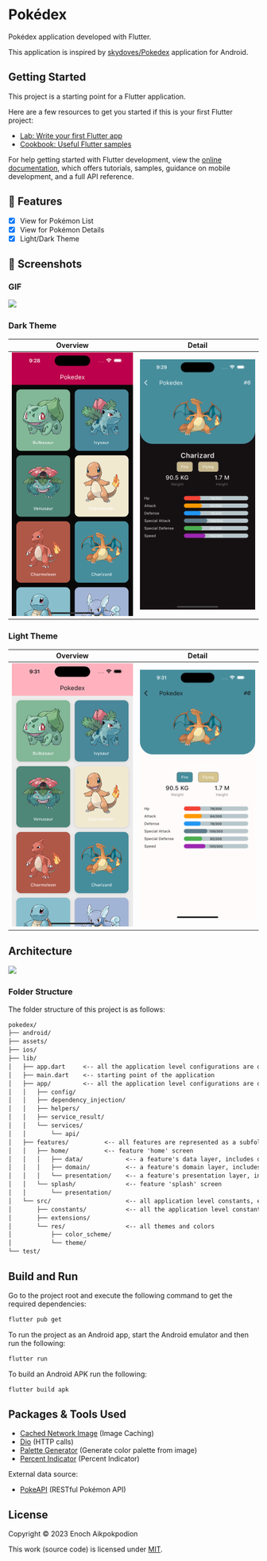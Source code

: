 # Pokédex

Pokédex application developed with Flutter.

This application is inspired by [skydoves/Pokedex](https://github.com/skydoves/Pokedex) application for Android.

## Getting Started

This project is a starting point for a Flutter application.

Here are a few resources to get you started if this is your first Flutter project:

- [Lab: Write your first Flutter app](https://docs.flutter.dev/get-started/codelab)
- [Cookbook: Useful Flutter samples](https://docs.flutter.dev/cookbook)

For help getting started with Flutter development, view the
[online documentation](https://docs.flutter.dev/), which offers tutorials,
samples, guidance on mobile development, and a full API reference.

## 📱 Features

- [x] View for Pokémon List
- [x] View for Pokémon Details
- [x] Light/Dark Theme

## 📸 Screenshots

### GIF

![](assets/gif/screen_record.gif?raw=true)

### Dark Theme

| Overview                                              | Detail                                                |
|-------------------------------------------------------|-------------------------------------------------------|
| <img src="assets/screenshots/dark/1.png" width="400"> | <img src="assets/screenshots/dark/2.png" width="400"> |

### Light Theme

| Overview                                               | Detail                                                 |
|--------------------------------------------------------|--------------------------------------------------------|
| <img src="assets/screenshots/light/1.png" width="400"> | <img src="assets/screenshots/light/2.png" width="400"> |

## Architecture

![](assets/architecture/arch.svg)

### Folder Structure

The folder structure of this project is as follows:

```txt
pokedex/
├── android/
├── assets/
├── ios/
├── lib/
│   ├── app.dart     <-- all the application level configurations are defined here
│   ├── main.dart    <-- starting point of the application
│   ├── app/         <-- all the application level configurations are defined, e.g., routes, title, orientation etc.
│   │   ├── config/
│   │   ├── dependency_injection/
│   │   ├── helpers/
│   │   ├── service_result/
│   │   └── services/
│   │       └── api/
│   ├── features/          <-- all features are represented as a subfolder
│   │   ├── home/          <-- feature 'home' screen
│   │   │   ├── data/            <-- a feature's data layer, includes data source (either local or remote)
│   │   │   ├── domain/          <-- a feature's domain layer, includes repository and params 
│   │   │   └── presentation/    <-- a feature's presentation layer, includes widgets and screen
│   │   └── splash/              <-- feature 'splash' screen
│   │       └── presentation/
│   └── src/                     <-- all application level constants, extensions and themes
│       ├── constants/           <-- all the application level constants here, e.g., baseURLs
│       ├── extensions/
│       └── res/                 <-- all themes and colors
│           ├── color_scheme/
│           └── theme/
└── test/
```

## Build and Run

Go to the project root and execute the following command to get the required dependencies:

```sh
flutter pub get
```

To run the project as an Android app, start the Android emulator and then run the following:

```sh
flutter run
```

To build an Android APK run the following:

```sh
flutter build apk
```

## Packages & Tools Used

- [Cached Network Image](https://github.com/Baseflow/flutter_cached_network_image) (Image Caching)
- [Dio](https://github.com/cfug/dio/tree/main/dio) (HTTP calls)
- [Palette Generator](https://github.com/flutter/packages/tree/main/packages/palette_generator) (Generate color palette from image)
- [Percent Indicator](https://github.com/diegoveloper/flutter_percent_indicator/) (Percent Indicator)

External data source:

- [PokeAPI](https://pokeapi.co) (RESTful Pokémon API)

## License

Copyright © 2023 Enoch Aikpokpodion

This work (source code) is licensed under  [MIT](./LICENSE).
